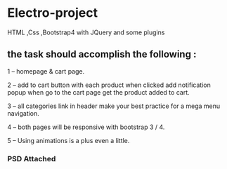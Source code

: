 # Electro-project
HTML ,Css ,Bootstrap4 with JQuery and some plugins
## the task should accomplish the following :



1 – homepage & cart page.

2 – add to cart button with each product when clicked add notification popup when go to the cart page get the product added to cart.

3 – all categories link in header make your best practice for a mega menu navigation.

4 – both pages will be responsive with bootstrap 3 / 4.

5 – Using animations is a plus even a little.

### PSD Attached
